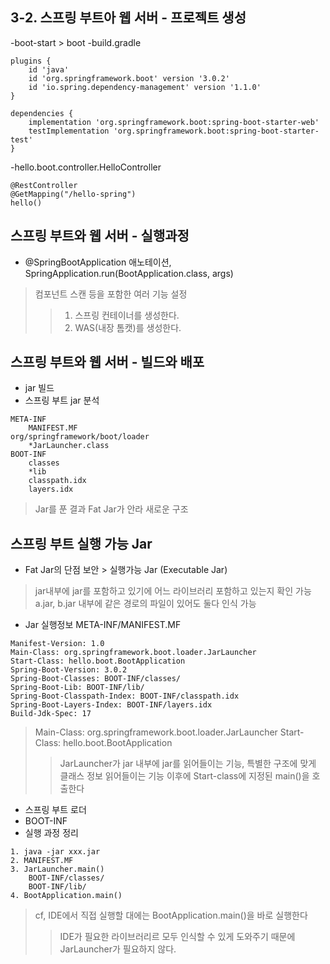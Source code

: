 ## 3-2. 스프링 부트아 웹 서버 - 프로젝트 생성
-boot-start > boot
-build.gradle
```
plugins {
	id 'java'
	id 'org.springframework.boot' version '3.0.2'
	id 'io.spring.dependency-management' version '1.1.0'
}

dependencies {
	implementation 'org.springframework.boot:spring-boot-starter-web'
	testImplementation 'org.springframework.boot:spring-boot-starter-test'
}
```
-hello.boot.controller.HelloController
```
@RestController
@GetMapping("/hello-spring")
hello()
```

## 스프링 부트와 웹 서버 - 실행과정
- @SpringBootApplication 애노테이션, SpringApplication.run(BootApplication.class, args)
> 컴포넌트 스캔 등을 포함한 여러 기능 설정
>> 1. 스프링 컨테이너를 생성한다.
>> 2. WAS(내장 톰캣)를 생성한다.

## 스프링 부트와 웹 서버 - 빌드와 배포
- jar 빌드
- 스프링 부트 jar 분석
```
META-INF
    MANIFEST.MF
org/springframework/boot/loader
    *JarLauncher.class
BOOT-INF
    classes
    *lib
    classpath.idx
    layers.idx
```
> Jar를 푼 결과 Fat Jar가 안라 새로운 구조

## 스프링 부트 실행 가능 Jar
- Fat Jar의 단점 보안 > 실행가능 Jar (Executable Jar)
> jar내부에 jar를 포함하고 있기에 어느 라이브러리 포함하고 있는지 확인 가능
> a.jar, b.jar 내부에 같은 경로의 파일이 있어도 둘다 인식 가능
- Jar 실행정보  META-INF/MANIFEST.MF
```
Manifest-Version: 1.0
Main-Class: org.springframework.boot.loader.JarLauncher
Start-Class: hello.boot.BootApplication
Spring-Boot-Version: 3.0.2
Spring-Boot-Classes: BOOT-INF/classes/
Spring-Boot-Lib: BOOT-INF/lib/
Spring-Boot-Classpath-Index: BOOT-INF/classpath.idx
Spring-Boot-Layers-Index: BOOT-INF/layers.idx
Build-Jdk-Spec: 17
```
> Main-Class: org.springframework.boot.loader.JarLauncher
> Start-Class: hello.boot.BootApplication
>> JarLauncher가 jar 내부에 jar를 읽어들이는 기능, 특별한 구조에 맞게 클래스 정보 읽어들이는 기능
>> 이후에 Start-class에 지정된 main()을 호출한다

- 스프링 부트 로더
- BOOT-INF
- 실행 과정 정리
```
1. java -jar xxx.jar
2. MANIFEST.MF
3. JarLauncher.main()
    BOOT-INF/classes/
    BOOT-INF/lib/
4. BootApplication.main()
```
> cf, IDE에서 직접 실행할 대에는 BootApplication.main()을 바로 실행한다 
>> IDE가 필요한 라이브러리르 모두 인식할 수 있게 도와주기 때문에 JarLauncher가 필요하지 않다.